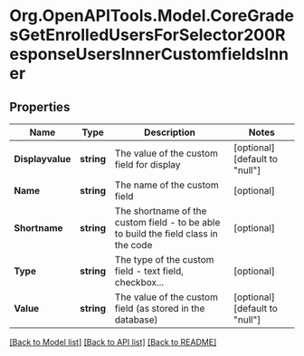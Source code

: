 # Org.OpenAPITools.Model.CoreGradesGetEnrolledUsersForSelector200ResponseUsersInnerCustomfieldsInner

## Properties

Name | Type | Description | Notes
------------ | ------------- | ------------- | -------------
**Displayvalue** | **string** | The value of the custom field for display | [optional] [default to "null"]
**Name** | **string** | The name of the custom field | [optional] 
**Shortname** | **string** | The shortname of the custom field - to be able to build the field class in the code | [optional] 
**Type** | **string** | The type of the custom field - text field, checkbox... | [optional] 
**Value** | **string** | The value of the custom field (as stored in the database) | [optional] [default to "null"]

[[Back to Model list]](../README.md#documentation-for-models) [[Back to API list]](../README.md#documentation-for-api-endpoints) [[Back to README]](../README.md)

